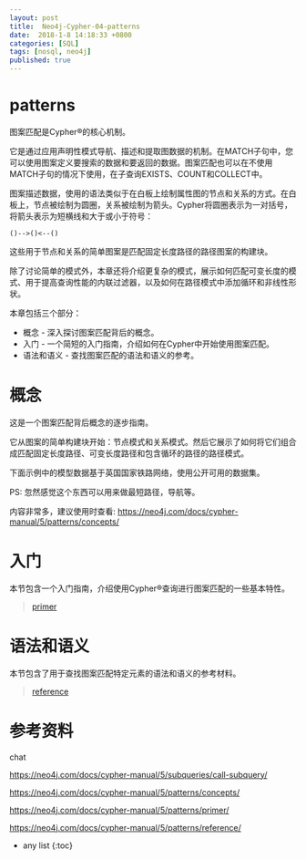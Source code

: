 ```yaml
---
layout: post
title:  Neo4j-Cypher-04-patterns
date:  2018-1-8 14:18:33 +0800
categories: [SQL]
tags: [nosql, neo4j]
published: true
---
```


# patterns

图案匹配是Cypher®的核心机制。

它是通过应用声明性模式导航、描述和提取图数据的机制。在MATCH子句中，您可以使用图案定义要搜索的数据和要返回的数据。图案匹配也可以在不使用MATCH子句的情况下使用，在子查询EXISTS、COUNT和COLLECT中。

图案描述数据，使用的语法类似于在白板上绘制属性图的节点和关系的方式。在白板上，节点被绘制为圆圈，关系被绘制为箭头。Cypher将圆圈表示为一对括号，将箭头表示为短横线和大于或小于符号：

```
()-->()<--()
```

这些用于节点和关系的简单图案是匹配固定长度路径的路径图案的构建块。

除了讨论简单的模式外，本章还将介绍更复杂的模式，展示如何匹配可变长度的模式、用于提高查询性能的内联过滤器，以及如何在路径模式中添加循环和非线性形状。

本章包括三个部分：

- 概念 - 深入探讨图案匹配背后的概念。
- 入门 - 一个简短的入门指南，介绍如何在Cypher中开始使用图案匹配。
- 语法和语义 - 查找图案匹配的语法和语义的参考。

# 概念

这是一个图案匹配背后概念的逐步指南。

它从图案的简单构建块开始：节点模式和关系模式。然后它展示了如何将它们组合成匹配固定长度路径、可变长度路径和包含循环的路径的路径模式。

下面示例中的模型数据基于英国国家铁路网络，使用公开可用的数据集。

PS: 忽然感觉这个东西可以用来做最短路径，导航等。

内容非常多，建议使用时查看: https://neo4j.com/docs/cypher-manual/5/patterns/concepts/

# 入门

本节包含一个入门指南，介绍使用Cypher®查询进行图案匹配的一些基本特性。

> [primer](https://neo4j.com/docs/cypher-manual/5/patterns/primer/)

# 语法和语义

本节包含了用于查找图案匹配特定元素的语法和语义的参考材料。

> [reference](https://neo4j.com/docs/cypher-manual/5/patterns/reference/)

# 参考资料

chat

https://neo4j.com/docs/cypher-manual/5/subqueries/call-subquery/

https://neo4j.com/docs/cypher-manual/5/patterns/concepts/

https://neo4j.com/docs/cypher-manual/5/patterns/primer/

https://neo4j.com/docs/cypher-manual/5/patterns/reference/


* any list
{:toc}

